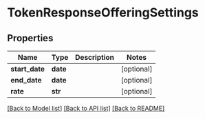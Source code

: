 # TokenResponseOfferingSettings

## Properties
Name | Type | Description | Notes
------------ | ------------- | ------------- | -------------
**start_date** | **date** |  | [optional] 
**end_date** | **date** |  | [optional] 
**rate** | **str** |  | [optional] 

[[Back to Model list]](../README.md#documentation-for-models) [[Back to API list]](../README.md#documentation-for-api-endpoints) [[Back to README]](../README.md)


